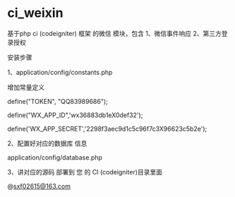 ci_weixin
=========

基于php ci (codeigniter) 框架 的微信 模块，包含 1、微信事件响应 2、第三方登录授权

安装步骤

1、application/config/constants.php

增加常量定义


define("TOKEN", "QQ83989686");

define("WX_APP_ID",'wx36883db1eX0def32');

define('WX_APP_SECRET','2298f3aec9d1c5c96f7c3X96623c5b2e');


2、配置好对应的数据库 信息

application/config/database.php

3、讲对应的源码 部署到 您 的 CI (codeigniter)目录里面


@sxf02615@163.com
